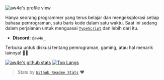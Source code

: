 <img src="https://komarev.com/ghpvc/?username=aw4e&label=Profile%20views&color=0e75b6&style=flat" alt="aw4e's profile view"/>

Hanya seorang programmer yang terus belajar dan mengeksplorasi setiap bahasa pemrograman, satu baris kode dalam satu waktu. Saat ini sedang dalam perjalanan untuk menguasai [`TypeScript`](https://www.typescriptlang.org/) dan lebih dari itu.

- **Discord:** `@aw4e_`

Terbuka untuk diskusi tentang pemrograman, gaming, atau hal menarik lainnya! 🚀✨

[![aw4e's github stats](https://github-readme-stats.vercel.app/api?username=aw4e&show_icons=true&theme=radical)](https://github.com/anuraghazra/github-readme-stats)
[![Top Langs](https://github-readme-stats.vercel.app/api/top-langs/?username=aw4e&layout=compact&theme=radical)](https://github.com/anuraghazra/github-readme-stats)
> Stats by [`Github Readme Stats`](https://github.com/anuraghazra/github-readme-stats) ❤️
